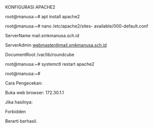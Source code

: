 
KONFIGURASI APACHE2

root@manusa:~# apt install apache2

root@manusa:~# nano /etc/apache2/sites- available/000-default.conf

ServerName mail.smkmanusa.sch.id

ServerAdmin webmaster@mail.smkmanusa.sch.id

DocumentRoot /var/lib/roundcube

root@manusa:~# systemctl restart apache2

root@manusa:~#

Cara Pengecekan:

Buka web browser: 172.30.1.1

Jika hasilnya:

Forbidden

Berarti berhasil.
<!---
jesicameta/jesicameta is a ✨ special ✨ repository because its `README.md` (this file) appears on your GitHub profile.
You can click the Preview link to take a look at your changes.
--->
